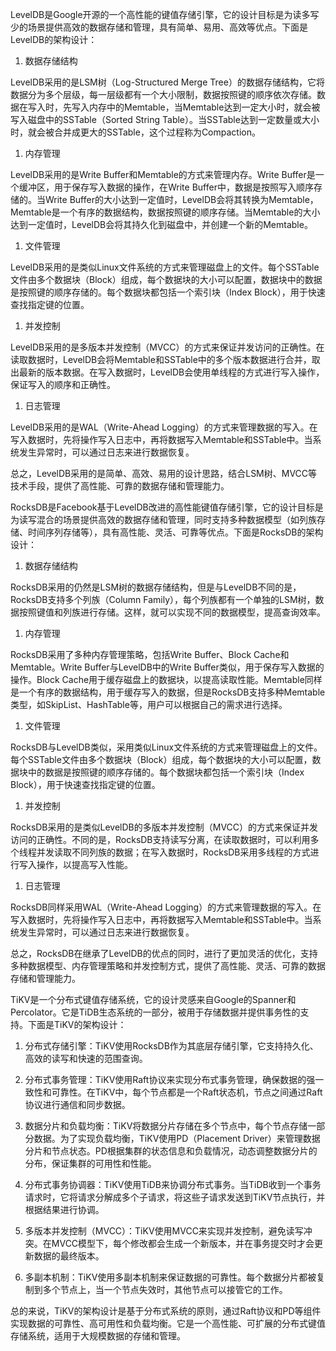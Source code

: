 LevelDB是Google开源的一个高性能的键值存储引擎，它的设计目标是为读多写少的场景提供高效的数据存储和管理，具有简单、易用、高效等优点。下面是LevelDB的架构设计：

1. 数据存储结构

LevelDB采用的是LSM树（Log-Structured Merge Tree）的数据存储结构，它将数据分为多个层级，每一层级都有一个大小限制，数据按照键的顺序依次存储。数据在写入时，先写入内存中的Memtable，当Memtable达到一定大小时，就会被写入磁盘中的SSTable（Sorted String Table）。当SSTable达到一定数量或大小时，就会被合并成更大的SSTable，这个过程称为Compaction。

1. 内存管理

LevelDB采用的是Write Buffer和Memtable的方式来管理内存。Write Buffer是一个缓冲区，用于保存写入数据的操作，在Write Buffer中，数据是按照写入顺序存储的。当Write Buffer的大小达到一定值时，LevelDB会将其转换为Memtable，Memtable是一个有序的数据结构，数据按照键的顺序存储。当Memtable的大小达到一定值时，LevelDB会将其持久化到磁盘中，并创建一个新的Memtable。

1. 文件管理

LevelDB采用的是类似Linux文件系统的方式来管理磁盘上的文件。每个SSTable文件由多个数据块（Block）组成，每个数据块的大小可以配置，数据块中的数据是按照键的顺序存储的。每个数据块都包括一个索引块（Index Block），用于快速查找指定键的位置。

1. 并发控制

LevelDB采用的是多版本并发控制（MVCC）的方式来保证并发访问的正确性。在读取数据时，LevelDB会将Memtable和SSTable中的多个版本数据进行合并，取出最新的版本数据。在写入数据时，LevelDB会使用单线程的方式进行写入操作，保证写入的顺序和正确性。

1. 日志管理

LevelDB采用的是WAL（Write-Ahead Logging）的方式来管理数据的写入。在写入数据时，先将操作写入日志中，再将数据写入Memtable和SSTable中。当系统发生异常时，可以通过日志来进行数据恢复。

总之，LevelDB采用的是简单、高效、易用的设计思路，结合LSM树、MVCC等技术手段，提供了高性能、可靠的数据存储和管理能力。

RocksDB是Facebook基于LevelDB改进的高性能键值存储引擎，它的设计目标是为读写混合的场景提供高效的数据存储和管理，同时支持多种数据模型（如列族存储、时间序列存储等），具有高性能、灵活、可靠等优点。下面是RocksDB的架构设计：

1. 数据存储结构

RocksDB采用的仍然是LSM树的数据存储结构，但是与LevelDB不同的是，RocksDB支持多个列族（Column Family），每个列族都有一个单独的LSM树，数据按照键值和列族进行存储。这样，就可以实现不同的数据模型，提高查询效率。

1. 内存管理

RocksDB采用了多种内存管理策略，包括Write Buffer、Block Cache和Memtable。Write Buffer与LevelDB中的Write Buffer类似，用于保存写入数据的操作。Block Cache用于缓存磁盘上的数据块，以提高读取性能。Memtable同样是一个有序的数据结构，用于缓存写入的数据，但是RocksDB支持多种Memtable类型，如SkipList、HashTable等，用户可以根据自己的需求进行选择。

1. 文件管理

RocksDB与LevelDB类似，采用类似Linux文件系统的方式来管理磁盘上的文件。每个SSTable文件由多个数据块（Block）组成，每个数据块的大小可以配置，数据块中的数据是按照键的顺序存储的。每个数据块都包括一个索引块（Index Block），用于快速查找指定键的位置。

1. 并发控制

RocksDB采用的是类似LevelDB的多版本并发控制（MVCC）的方式来保证并发访问的正确性。不同的是，RocksDB支持读写分离，在读取数据时，可以利用多个线程并发读取不同列族的数据；在写入数据时，RocksDB采用多线程的方式进行写入操作，以提高写入性能。

1. 日志管理

RocksDB同样采用WAL（Write-Ahead Logging）的方式来管理数据的写入。在写入数据时，先将操作写入日志中，再将数据写入Memtable和SSTable中。当系统发生异常时，可以通过日志来进行数据恢复。

总之，RocksDB在继承了LevelDB的优点的同时，进行了更加灵活的优化，支持多种数据模型、内存管理策略和并发控制方式，提供了高性能、灵活、可靠的数据存储和管理能力。

TiKV是一个分布式键值存储系统，它的设计灵感来自Google的Spanner和Percolator。它是TiDB生态系统的一部分，被用于存储数据并提供事务性的支持。下面是TiKV的架构设计：

1. 分布式存储引擎：TiKV使用RocksDB作为其底层存储引擎，它支持持久化、高效的读写和快速的范围查询。

1. 分布式事务管理：TiKV使用Raft协议来实现分布式事务管理，确保数据的强一致性和可靠性。在TiKV中，每个节点都是一个Raft状态机，节点之间通过Raft协议进行通信和同步数据。

1. 数据分片和负载均衡：TiKV将数据分片存储在多个节点中，每个节点存储一部分数据。为了实现负载均衡，TiKV使用PD（Placement Driver）来管理数据分片和节点状态。PD根据集群的状态信息和负载情况，动态调整数据分片的分布，保证集群的可用性和性能。

1. 分布式事务协调器：TiKV使用TiDB来协调分布式事务。当TiDB收到一个事务请求时，它将请求分解成多个子请求，将这些子请求发送到TiKV节点执行，并根据结果进行协调。

1. 多版本并发控制（MVCC）：TiKV使用MVCC来实现并发控制，避免读写冲突。在MVCC模型下，每个修改都会生成一个新版本，并在事务提交时才会更新数据的最终版本。

1. 多副本机制：TiKV使用多副本机制来保证数据的可靠性。每个数据分片都被复制到多个节点上，当一个节点失效时，其他节点可以接管它的工作。

总的来说，TiKV的架构设计是基于分布式系统的原则，通过Raft协议和PD等组件实现数据的可靠性、高可用性和负载均衡。它是一个高性能、可扩展的分布式键值存储系统，适用于大规模数据的存储和管理。
